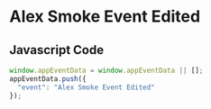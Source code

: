 # Alex Smoke Event Edited

### 

## Javascript Code
```js
window.appEventData = window.appEventData || [];
appEventData.push({
  "event": "Alex Smoke Event Edited"
});
```








